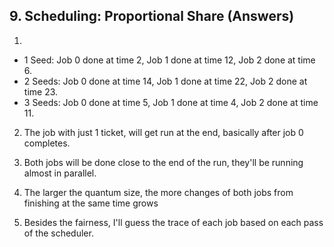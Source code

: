 ## 9. Scheduling: Proportional Share (Answers)
1.
- 1 Seed: Job 0 done at time 2, Job 1 done at time 12, Job 2 done at time 6.
- 2 Seeds: Job 0 done at time 14, Job 1 done at time 22, Job 2 done at time 23.
- 3 Seeds: Job 0 done at time 5, Job 1 done at time 4, Job 2 done at time 11.

2. The job with just 1 ticket, will get run at the end, basically after job 0 completes.

3. Both jobs will be done close to the end of the run, they'll be running almost in parallel.

4. The larger the quantum size, the more changes of both jobs from finishing at the same time grows

5. Besides the fairness, I'll guess the trace of each job based on each pass of the scheduler.
